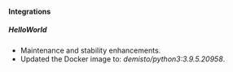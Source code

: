 
#### Integrations
##### HelloWorld
- Maintenance and stability enhancements.
- Updated the Docker image to: *demisto/python3:3.9.5.20958*.
